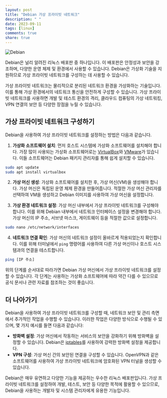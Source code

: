 ```yaml
---
layout: post
title: "Debian 가상 프라이빗 네트워크"
description: " "
date: 2023-09-11
tags: [linux]
comments: true
share: true
---
```


![Debian](https://www.debian.org/logos/openlogo-nd-100.png)

Debian은 널리 알려진 리눅스 배포판 중 하나입니다. 이 배포판은 안정성과 보안을 강조하며, 다양한 운영 체제 및 환경에서 사용할 수 있습니다. Debian은 가상화 기술을 지원하므로 가상 프라이빗 네트워크를 구성하는 데 사용할 수 있습니다.

가상 프라이빗 네트워크는 물리적으로 분리된 네트워크 환경을 가상화하는 기술입니다. 이를 통해 가상 환경에서의 네트워크 통신을 안전하게 구성할 수 있습니다. 가상 프라이빗 네트워크를 사용하면 개발 및 테스트 환경의 격리, 클라우드 컴퓨팅의 가상 네트워킹, VPN 연결의 보안 등 다양한 장점을 누릴 수 있습니다.

## 가상 프라이빗 네트워크 구성하기

Debian을 사용하여 가상 프라이빗 네트워크를 설정하는 방법은 다음과 같습니다.

1. **가상화 소프트웨어 설치**: 먼저 호스트 시스템에 가상화 소프트웨어를 설치해야 합니다. 가장 많이 사용되는 가상화 소프트웨어로는 [VirtualBox](https://www.virtualbox.org/)와 [VMware](https://www.vmware.com/)가 있습니다. 이들 소프트웨어는 Debian 패키지 관리자를 통해 쉽게 설치할 수 있습니다.
```bash
sudo apt update
sudo apt install virtualbox
```

2. **가상 머신 생성**: 가상화 소프트웨어를 설치한 후, 가상 머신(VM)을 생성해야 합니다. 가상 머신은 독립된 운영 체제 환경을 만들어줍니다. 적절한 가상 머신 관리자를 선택하여 VM을 생성하고 Debian 이미지를 사용하여 가상 머신을 설정합니다.

3. **가상 환경 네트워크 설정**: 가상 머신 내부에서 가상 프라이빗 네트워크를 구성해야 합니다. 이를 위해 Debian 내부에서 네트워크 인터페이스 설정을 변경해야 합니다. 가상 머신의 IP 주소, 서브넷 마스크, 게이트웨이 등을 적절한 값으로 설정합니다.

```bash
sudo nano /etc/network/interfaces
```

4. **네트워크 연결 확인**: 가상 머신의 네트워크 설정이 올바르게 적용되었는지 확인합니다. 이를 위해 터미널에서 `ping` 명령어를 사용하여 다른 가상 머신이나 호스트 시스템과의 연결을 테스트합니다.

```bash
ping [IP 주소]
```

위의 단계를 순서대로 따라가면 Debian 가상 머신에서 가상 프라이빗 네트워크를 설정할 수 있습니다. 각 단계는 사용하는 가상화 소프트웨어에 따라 약간 다를 수 있으므로 공식 문서나 관련 자료를 참조하는 것이 좋습니다.

## 더 나아가기

Debian을 사용하여 가상 프라이빗 네트워크를 구성할 때, 네트워크 보안 및 관리 측면에서 추가적인 작업을 수행할 수 있습니다. 이러한 작업은 다양한 방식으로 수행될 수 있으며, 몇 가지 예시를 들면 다음과 같습니다:

- **방화벽 설정**: 가상 머신에서 작동하는 서비스의 보안을 강화하기 위해 방화벽을 설정할 수 있습니다. Debian은 [iptables](https://wiki.debian.org/iptables)를 사용하여 강력한 방화벽 설정을 제공합니다.
- **VPN 구성**: 가상 머신 간의 보안된 연결을 구성할 수 있습니다. OpenVPN과 같은 소프트웨어를 사용하여 가상 프라이빗 네트워크에 암호화된 VPN 터널을 생성할 수 있습니다.

Debian은 매우 유연하고 다양한 기능을 제공하는 우수한 리눅스 배포판입니다. 가상 프라이빗 네트워크를 설정하여 개발, 테스트, 보안 등 다양한 목적에 활용할 수 있으므로, Debian을 사용하는 개발자 및 시스템 관리자에게 유용한 기능입니다.